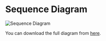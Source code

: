 # Sequence Diagram

![Sequence Diagram](sequence_diagram_thumbnail.png)

You can download the full diagram from [here](sequence_diagram.pdf).

